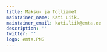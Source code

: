```yaml
---
title: Maksu- ja Tolliamet
maintainer_name: Kati Liik.
maintainer_email: kati.liik@emta.ee
description: '' 
twitter: ''
logo: emta.PNG
---
```

